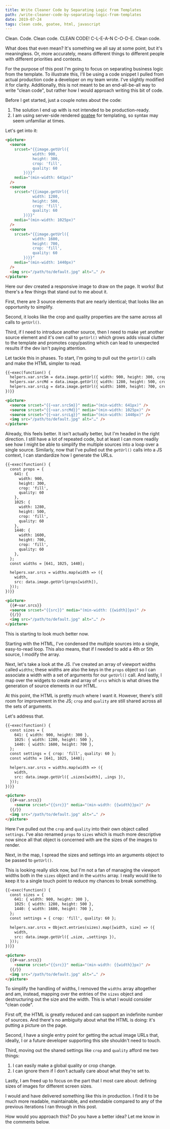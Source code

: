 ```yaml
---
title: Write Cleaner Code by Separating Logic from Templates
path: /write-cleaner-code-by-separating-logic-from-templates
date: 2019-07-24
tags: clean code, goatee, html, javascript
---
```


Clean. Code. Clean code. CLEAN CODE! C-L-E-A-N C-O-D-E. Clean code.

What does that even mean? It's something we all say at some point, but it's meaningless. Or, more accurately, means different things to different people with different priorities and contexts.

For the purpose of this post I'm going to focus on separating business logic from the template. To illustrate this, I'll be using a code snippet I pulled from actual production code a developer on my team wrote. I've slightly modified it for clarity. Additionally, this is not meant to be an end-all-be-all way to write "clean code", but rather how I would approach writing this bit of code.

Before I get started, just a couple notes about the code:

1. The solution I end up with is not intended to be production-ready.
2. I am using server-side rendered [goatee](https://github.com/simpleviewinc/goatee) for templating, so syntax may seem unfamiliar at times.

Let's get into it:

```html
<picture>
  <source
    srcset="{{image.getUrl({
			width: 900,
			height: 300,
			crop: 'fill',
			quality: 60
		})}}"
    media="(min-width: 641px)"
  />
  <source
    srcset="{{image.getUrl({
			width: 1280,
			height: 500,
			crop: 'fill',
			quality: 60
		})}}"
    media="(min-width: 1025px)"
  />
  <source
    srcset="{{image.getUrl({
			width: 1600,
			height: 700,
			crop: 'fill',
			quality: 60
		})}}"
    media="(min-width: 1440px)"
  />
  <img src="/path/to/default.jpg" alt="…" />
</picture>
```

Here our dev created a responsive image to draw on the page. It works! But there's a few things that stand out to me about it.

First, there are 3 source elements that are nearly identical; that looks like an opportunity to simplify.

Second, it looks like the crop and quality properties are the same across all calls to `getUrl()`.

Third, if I need to introduce another source, then I need to make yet another source element and it's own call to `getUrl()` which grows adds visual clutter to the template and promotes copy/pasting which can lead to unexpected results if the dev isn't paying attention.

Let tackle this in phases. To start, I'm going to pull out the `getUrl()` calls and make the HTML simpler to read.

```html
{{~exec(function() {
  helpers.var.srcSm = data.image.getUrl({ width: 900, height: 300, crop: 'fill', quality: 60 });
  helpers.var.srcMd = data.image.getUrl({ width: 1280, height: 500, crop: 'fill', quality: 60 });
  helpers.var.srcLg = data.image.getUrl({ width: 1600, height: 700, crop: 'fill', quality: 60 });
})}}

<picture>
  <source srcset="{{~var.srcSm}}" media="(min-width: 641px)" />
  <source srcset="{{~var.srcMd}}" media="(min-width: 1025px)" />
  <source srcset="{{~var.srcLg}}" media="(min-width: 1440px)" />
  <img src="/path/to/default.jpg" alt="…" />
</picture>
```

Already, this feels better. It isn't actually better, but I'm headed in the right direction. I still have a lot of repeated code, but at least I can more readily see how I might be able to simplify the multiple sources into a loop over a single source. Similarly, now that I've pulled out the `getUrl()` calls into a JS context, I can standardize how I generate the URLs.

```html
{{~exec(function() {
  const props = {
    641: {
      width: 900,
      height: 300,
      crop: 'fill',
      quality: 60
    },
    1025: {
      width: 1280,
      height: 500,
      crop: 'fill',
      quality: 60
    },
    1440: {
      width: 1600,
      height: 700,
      crop: 'fill',
      quality: 60
    },
  };
  const widths = [641, 1025, 1440];

  helpers.var.srcs = widths.map(width => ({
    width,
    src: data.image.getUrl(props[width]),
  }));
})}}

<picture>
  {{#~var.srcs}}
  <source srcset="{{src}}" media="(min-width: {{width}}px)" />
  {{/}}
  <img src="/path/to/default.jpg" alt="…" />
</picture>
```

This is starting to look much better now.

Starting with the HTML, I've condensed the multiple sources into a single, easy-to-read loop. This also means, that if I needed to add a 4th or 5th source, I modify the array.

Next, let's take a look at the JS. I've created an array of viewport widths called `widths`; these widths are also the keys in the `props` object so I can associate a width with a set of arguments for our `getUrl()` call. And lastly, I map over the widgets to create and array of `srcs` which is what drives the generation of source elements in our HTML.

At this point, the HTML is pretty much where I want it. However, there's still room for improvement in the JS; `crop` and `quality` are still shared across all the sets of arguments.

Let's address that.

```html
{{~exec(function() {
  const sizes = {
    641: { width: 900, height: 300 },
    1025: { width: 1280, height: 500 },
    1440: { width: 1600, height: 700 },
  };
  const settings = { crop: 'fill', quality: 60 };
  const widths = [641, 1025, 1440];

  helpers.var.srcs = widths.map(width => ({
    width,
    src: data.image.getUrl({ …sizes[width], …ings }),
  }));
})}}

<picture>
  {{#~var.srcs}}
    <source srcset="{{src}}" media="(min-width: {{width}}px)" />
  {{/}}
  <img src="/path/to/default.jpg" alt="…" />
</picture>
```

Here I've pulled out the `crop` and `quality` into their own object called `settings`. I've also renamed `props` to `sizes` which is much more descriptive now since all that object is concerned with are the sizes of the images to render.

Next, in the map, I spread the sizes and settings into an arguments object to be passed to `getUrl()`.

This is looking really slick now, but I'm not a fan of managing the viewport widths both in the `sizes` object and in the `widths` array. I really would like to keep it to a single touch point to reduce my chances to break something.

```html
{{~exec(function() {
  const sizes = {
    641: { width: 900, height: 300 },
    1025: { width: 1280, height: 500 },
    1440: { width: 1600, height: 700 },
  };
  const settings = { crop: 'fill', quality: 60 };

  helpers.var.srcs = Object.entries(sizes).map([width, size] => ({
    width,
    src: data.image.getUrl({ …size, …settings }),
  }));
})}}

<picture>
  {{#~var.srcs}}
    <source srcset="{{src}}" media="(min-width: {{width}}px)" />
  {{/}}
  <img src="/path/to/default.jpg" alt="…" />
</picture>
```

To simplify the handling of widths, I removed the `widths` array altogether and am, instead, mapping over the entries of the `sizes` object and destructuring out the size and the width. This is what I would consider "clean code".

First off, the HTML is greatly reduced and can support an indefinite number of sources. And there's no ambiguity about what the HTML is doing: it's putting a picture on the page.

Second, I have a single entry point for getting the actual image URLs that, ideally, I or a future developer supporting this site shouldn't need to touch.

Third, moving out the shared settings like `crop` and `quality` afford me two things:

1. I can easily make a global quality or crop change.
2. I can ignore them if I don't actually care about what they're set to.

Lastly, I am freed up to focus on the part that I most care about: defining sizes of images for different screen sizes.

I would and have delivered something like this in production. I find it to be much more readable, maintainable, and extendable compared to any of the previous iterations I ran through in this post.

How would you approach this? Do you have a better idea? Let me know in the comments below.
